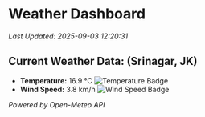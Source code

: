 
# Weather Dashboard

_Last Updated: 2025-09-03 12:20:31_

## Current Weather Data: (Srinagar, JK)
- **Temperature:** 16.9 °C ![Temperature Badge](https://img.shields.io/badge/Temperature-Low%20Temp-blue)
- **Wind Speed:** 3.8 km/h ![Wind Speed Badge](https://img.shields.io/badge/Wind%20Speed-Light%20Wind-blue)

*Powered by Open-Meteo API*
